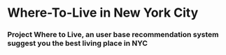 # Where-To-Live in New York City
### Project Where to Live, an user base recommendation system suggest you the best living place in NYC

